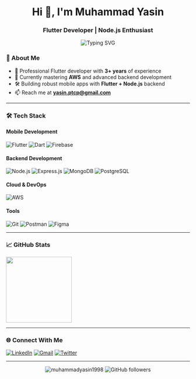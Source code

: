 <h1 align="center">Hi 👋, I'm Muhammad Yasin</h1>
<h3 align="center">Flutter Developer | Node.js Enthusiast</h3>

<p align="center">
  <img src="https://readme-typing-svg.demolab.com?font=Fira+Code&pause=1000&color=22D3EE&center=true&vCenter=true&width=435&lines=3"+"+Years+of+Flutter+Experience;Node.js+Backend+Developer;AWS+Learner;Mobile+App+Specialist" alt="Typing SVG" />
</p>



### 🚀 About Me

- 💼 Professional Flutter developer with **3+ years** of experience
- 🌱 Currently mastering **AWS** and advanced backend development
- 🛠 Building robust mobile apps with **Flutter + Node.js** backend
- 📫 Reach me at **yasin.ptcp@gmail.com**

---

### 🛠 Tech Stack

#### Mobile Development
![Flutter](https://img.shields.io/badge/Flutter-02569B?style=for-the-badge&logo=flutter&logoColor=white)
![Dart](https://img.shields.io/badge/Dart-0175C2?style=for-the-badge&logo=dart&logoColor=white)
![Firebase](https://img.shields.io/badge/Firebase-FFCA28?style=for-the-badge&logo=firebase&logoColor=black)

#### Backend Development
![Node.js](https://img.shields.io/badge/Node.js-339933?style=for-the-badge&logo=nodedotjs&logoColor=white)
![Express.js](https://img.shields.io/badge/Express.js-000000?style=for-the-badge&logo=express&logoColor=white)
![MongoDB](https://img.shields.io/badge/MongoDB-47A248?style=for-the-badge&logo=mongodb&logoColor=white)
![PostgreSQL](https://img.shields.io/badge/PostgreSQL-4169E1?style=for-the-badge&logo=postgresql&logoColor=white)

#### Cloud & DevOps
![AWS](https://img.shields.io/badge/AWS-232F3E?style=for-the-badge&logo=amazonaws&logoColor=white)


#### Tools
![Git](https://img.shields.io/badge/Git-F05032?style=for-the-badge&logo=git&logoColor=white)
![Postman](https://img.shields.io/badge/Postman-FF6C37?style=for-the-badge&logo=postman&logoColor=white)
![Figma](https://img.shields.io/badge/Figma-F24E1E?style=for-the-badge&logo=figma&logoColor=white)

---

### 📈 GitHub Stats

<div align="start">

  <img height="180em" src="https://github-readme-stats.vercel.app/api/top-langs/?username=muhammadyasin1998&layout=compact&langs_count=8&theme=radical"/>
</div>

---

### 🌐 Connect With Me

[![LinkedIn](https://img.shields.io/badge/LinkedIn-0077B5?style=for-the-badge&logo=linkedin&logoColor=white)](https://linkedin.com/in/muhammadyasin1998)
[![Gmail](https://img.shields.io/badge/Gmail-D14836?style=for-the-badge&logo=gmail&logoColor=white)](mailto:yasin.ptcp@gmail.com)
[![Twitter](https://img.shields.io/badge/Twitter-1DA1F2?style=for-the-badge&logo=twitter&logoColor=white)](https://twitter.com/yourhandle)

---

<div align="center">
  <img src="https://komarev.com/ghpvc/?username=muhammadyasin1998&label=Profile%20views&color=0e75b6&style=flat" alt="muhammadyasin1998" /> 
  <img src="https://img.shields.io/github/followers/muhammadyasin1998?label=Follow&style=social" alt="GitHub followers">
</div>
